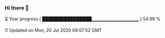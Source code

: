 ### Hi there 👋

⏳ Year progress { ████████████████▁▁▁▁▁▁▁▁▁▁▁▁▁▁ } 54.99 %

⏰ Updated on Mon, 20 Jul 2020 06:07:52 GMT 
